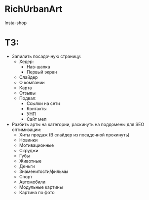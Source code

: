 # RichUrbanArt
Insta-shop
# ТЗ:
* Запилить посадочную страницу:
    + Хедер:
        + Нав-шапка
        + Первый экран
    + Слайдер
    + О компании 
    + Карта
    + Отзывы
    + Подвал:
        + Ссылки на сети
        + Контакты 
        + УНП
        + Сайт меп
* Разбить арты на категории, раскинуть на поддомены для SEO оптимизации:
    + Хиты продаж (В слайдер из посадочной прокинуть)
    + Новинки
    + Мотивационные
    + Скруджи
    + Губы
    + Животные
    + Деньги
    + Знаменитости/фильмы
    + Спорт
    + Автомобили
    + Модульные картины
    + Картина по фото
          
